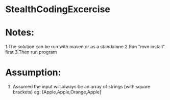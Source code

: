 # StealthCodingExcercise
Notes:
===========

1.The solution can be run with maven or as a standalone
2.Run "mvn install" first
3.Then run program

Assumption:
============
1. Assumed the input will always be an array of strings (with square brackets)
eg: [Apple,Apple,Orange,Apple]
